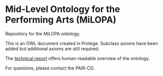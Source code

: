 # Mid-Level Ontology for the Performing Arts (MiLOPA)
Repository for the MiLOPA ontology.

This is an OWL document created in Protege.
Subclass axioms have been added but additional axioms are still required.

The [technical report](https://github.com/pair-cg/milopa/blob/main/Feb.20.2023.PAIR-CG-MiLOPA-Technical-Document.pdf) offers human-readable overview of the ontology.

For questions, please contact the PAIR-CG. 
